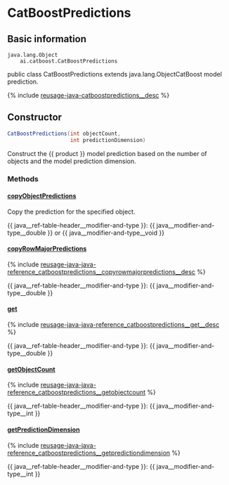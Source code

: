 # CatBoostPredictions

## Basic information

```
java.lang.Object
    ai.catboost.CatBoostPredictions
```

public class CatBoostPredictions extends java.lang.ObjectCatBoost model prediction.

{% include [reusage-java-catboostpredictions__desc](../_includes/work_src/reusage-java/catboostpredictions__desc.md) %}


## Constructor

```java
CatBoostPredictions(int objectCount,
                    int predictionDimension)
```

Construct the {{ product }} model prediction based on the number of objects and the model prediction dimension.

### Methods

#### [copyObjectPredictions](java-reference_catboostpredictions__copyobjectpredictions.md)

Copy the prediction for the specified object.

{{ java__ref-table-header__modifier-and-type }}: {{ java__modifier-and-type__double }} or {{ java__modifier-and-type__void }}


#### [copyRowMajorPredictions](java-reference_catboostpredictions__copyrowmajorpredictions.md)


{% include [reusage-java-java-reference_catboostpredictions__copyrowmajorpredictions__desc](../_includes/work_src/reusage-java/java-reference_catboostpredictions__copyrowmajorpredictions__desc.md) %}

{{ java__ref-table-header__modifier-and-type }}: {{ java__modifier-and-type__double }}



#### [get](java-reference_catboostpredictions__get.md)


{% include [reusage-java-java-reference_catboostpredictions__get__desc](../_includes/work_src/reusage-java/java-reference_catboostpredictions__get__desc.md) %}

{{ java__ref-table-header__modifier-and-type }}: {{ java__modifier-and-type__double }}


#### [getObjectCount](java-reference_catboostpredictions__getobjectcount.md)


{% include [reusage-java-java-reference_catboostpredictions__getobjectcount](../_includes/work_src/reusage-java/java-reference_catboostpredictions__getobjectcount.md) %}

{{ java__ref-table-header__modifier-and-type }}: {{ java__modifier-and-type__int }}


#### [getPredictionDimension](java-reference_catboostpredictions__getpredictiondimension.md)


{% include [reusage-java-java-reference_catboostpredictions__getpredictiondimension](../_includes/work_src/reusage-java/java-reference_catboostpredictions__getpredictiondimension.md) %}

{{ java__ref-table-header__modifier-and-type }}: {{ java__modifier-and-type__int }}


